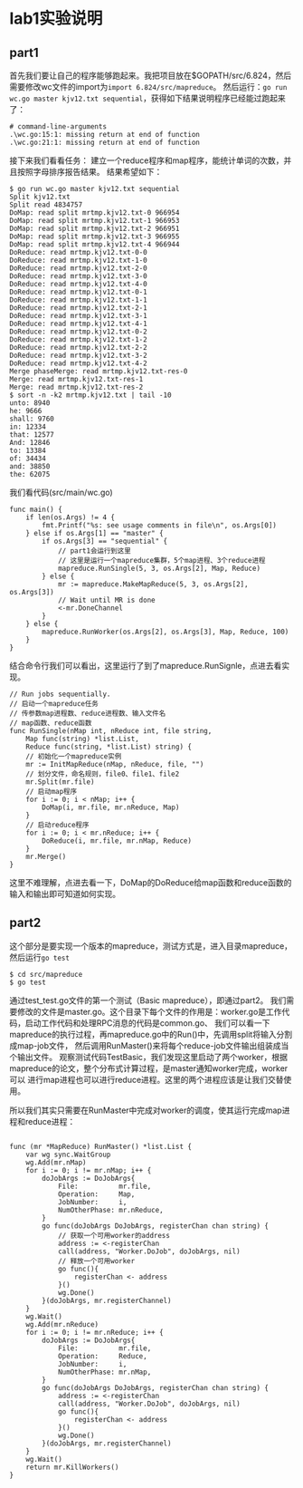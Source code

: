 # lab1实验说明

## part1

首先我们要让自己的程序能够跑起来。我把项目放在$GOPATH/src/6.824，然后需要修改wc文件的import为``import 6.824/src/mapreduce``。
然后运行：``go run wc.go master kjv12.txt sequential``，获得如下结果说明程序已经能过跑起来了：
```
# command-line-arguments
.\wc.go:15:1: missing return at end of function
.\wc.go:21:1: missing return at end of function
```
接下来我们看看任务：
建立一个reduce程序和map程序，能统计单词的次数，并且按照字母排序报告结果。
结果希望如下：
```
$ go run wc.go master kjv12.txt sequential
Split kjv12.txt
Split read 4834757
DoMap: read split mrtmp.kjv12.txt-0 966954
DoMap: read split mrtmp.kjv12.txt-1 966953
DoMap: read split mrtmp.kjv12.txt-2 966951
DoMap: read split mrtmp.kjv12.txt-3 966955
DoMap: read split mrtmp.kjv12.txt-4 966944
DoReduce: read mrtmp.kjv12.txt-0-0
DoReduce: read mrtmp.kjv12.txt-1-0
DoReduce: read mrtmp.kjv12.txt-2-0
DoReduce: read mrtmp.kjv12.txt-3-0
DoReduce: read mrtmp.kjv12.txt-4-0
DoReduce: read mrtmp.kjv12.txt-0-1
DoReduce: read mrtmp.kjv12.txt-1-1
DoReduce: read mrtmp.kjv12.txt-2-1
DoReduce: read mrtmp.kjv12.txt-3-1
DoReduce: read mrtmp.kjv12.txt-4-1
DoReduce: read mrtmp.kjv12.txt-0-2
DoReduce: read mrtmp.kjv12.txt-1-2
DoReduce: read mrtmp.kjv12.txt-2-2
DoReduce: read mrtmp.kjv12.txt-3-2
DoReduce: read mrtmp.kjv12.txt-4-2
Merge phaseMerge: read mrtmp.kjv12.txt-res-0
Merge: read mrtmp.kjv12.txt-res-1
Merge: read mrtmp.kjv12.txt-res-2
$ sort -n -k2 mrtmp.kjv12.txt | tail -10
unto: 8940
he: 9666
shall: 9760
in: 12334
that: 12577
And: 12846
to: 13384
of: 34434
and: 38850
the: 62075
```

我们看代码(src/main/wc.go)
```Golang
func main() {
	if len(os.Args) != 4 {
		fmt.Printf("%s: see usage comments in file\n", os.Args[0])
	} else if os.Args[1] == "master" {
		if os.Args[3] == "sequential" {
			// part1会运行到这里
			// 这里是运行一个mapreduce集群，5个map进程、3个reduce进程
			mapreduce.RunSingle(5, 3, os.Args[2], Map, Reduce)
		} else {
			mr := mapreduce.MakeMapReduce(5, 3, os.Args[2], os.Args[3])
			// Wait until MR is done
			<-mr.DoneChannel
		}
	} else {
		mapreduce.RunWorker(os.Args[2], os.Args[3], Map, Reduce, 100)
	}
}
```
结合命令行我们可以看出，这里运行了到了mapreduce.RunSignle，点进去看实现。
```Golang
// Run jobs sequentially.
// 启动一个mapreduce任务
// 传参数map进程数、reduce进程数、输入文件名
// map函数、reduce函数
func RunSingle(nMap int, nReduce int, file string,
	Map func(string) *list.List,
	Reduce func(string, *list.List) string) {
	// 初始化一个mapreduce实例
	mr := InitMapReduce(nMap, nReduce, file, "")
	// 划分文件，命名规则，file0、file1、file2
	mr.Split(mr.file)
	// 启动map程序
	for i := 0; i < nMap; i++ {
		DoMap(i, mr.file, mr.nReduce, Map)
	}
	// 启动reduce程序
	for i := 0; i < mr.nReduce; i++ {
		DoReduce(i, mr.file, mr.nMap, Reduce)
	}
	mr.Merge()
}
```
这里不难理解，点进去看一下，DoMap的DoReduce给map函数和reduce函数的输入和输出即可知道如何实现。

## part2

这个部分是要实现一个版本的mapreduce，测试方式是，进入目录mapreduce，然后运行``go test``
```Linux
$ cd src/mapreduce
$ go test
```

通过test_test.go文件的第一个测试（Basic mapreduce），即通过part2。
我们需要修改的文件是master.go。这个目录下每个文件的作用是：worker.go是工作代码，启动工作代码和处理RPC消息的代码是common.go、
我们可以看一下mapreduce的执行过程，再mapreduce.go中的Run()中，先调用split将输入分割成map-job文件，
然后调用RunMaster()来将每个reduce-job文件输出组装成当个输出文件。
观察测试代码TestBasic，我们发现这里启动了两个worker，根据mapreduce的论文，整个分布式计算过程，是master通知worker完成，worker可以
进行map进程也可以进行reduce进程。这里的两个进程应该是让我们交替使用。

所以我们其实只需要在RunMaster中完成对worker的调度，使其运行完成map进程和reduce进程：
```Golang

func (mr *MapReduce) RunMaster() *list.List {
	var wg sync.WaitGroup
	wg.Add(mr.nMap)
	for i := 0; i != mr.nMap; i++ {
		doJobArgs := DoJobArgs{
			File:          mr.file,
			Operation:     Map,
			JobNumber:     i,
			NumOtherPhase: mr.nReduce,
		}
		go func(doJobArgs DoJobArgs, registerChan chan string) {
			// 获取一个可用worker的address
			address := <-registerChan
			call(address, "Worker.DoJob", doJobArgs, nil)
			// 释放一个可用worker
			go func(){
				registerChan <- address
			}()
			wg.Done()
		}(doJobArgs, mr.registerChannel)
	}
	wg.Wait()
	wg.Add(mr.nReduce)
	for i := 0; i != mr.nReduce; i++ {
		doJobArgs := DoJobArgs{
			File:          mr.file,
			Operation:     Reduce,
			JobNumber:     i,
			NumOtherPhase: mr.nMap,
		}
		go func(doJobArgs DoJobArgs, registerChan chan string) {
			address := <-registerChan
			call(address, "Worker.DoJob", doJobArgs, nil)
			go func(){
				registerChan <- address
			}()
			wg.Done()
		}(doJobArgs, mr.registerChannel)
	}
	wg.Wait()
	return mr.KillWorkers()
}
```